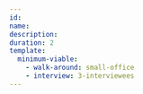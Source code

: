 ```yaml
---
id: 
name: 
description: 
duration: 2
template:
  minimum-viable:
    - walk-around: small-office
    - interview: 3-interviewees
---
```

# 






